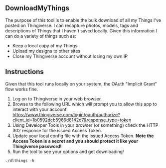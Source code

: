 ## DownloadMyThings

The purpose of this tool is to enable the bulk download of all my Things I've posted on Thingiverse.  I can recapture photos, models, tags and descriptions of Things that I haven't saved locally.  Given this information I can do a variety of things such as:

* Keep a local copy of my Things
* Upload my designs to other sites
* Close my Thingiverse account without losing my own IP

## Instructions

Given that this tool runs locally on your system, the OAuth "Implicit Grant" flow works fine.

1. Log on to Thingiverse in your web browser.
2. Browse to the following URL which will prompt you to allow this app to interact with your account:
https://www.thingiverse.com/login/oauth/authorize?client_id=1b0592dcb5966d8142d7&response_type=token
3. Using Developer Tools in your browser (or something) check the HTTP 302 response for the issued Access Token.
4. Update your local config file with the issued Access Token.  **Note the Access Token is a secret and you should protect it like your Thingiverse password!**
5. Run the tool to see your options and get downloading!

```
./dlthings -h
```

